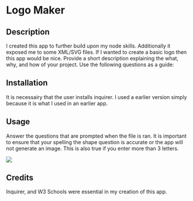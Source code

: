 # Logo Maker

## Description

I created this app to further build upon my node skills. Additionally it exposed me to some XML/SVG files. If I wanted to create a basic logo then this app would be nice.
Provide a short description explaining the what, why, and how of your project. Use the following questions as a guide:

## Installation

It is necessairy that the user installs inquirer. I used a earlier version simply because it is what I used in an earlier app.

## Usage

Answer the questions that are prompted when the file is ran. It is important to ensure that your spelling the shape question is accurate or the app will not generate an image. This is also true if you enter more than 3 letters.

![](./assets/images/Untitled_%20Apr%203%2C%202023%204_36%20PM.gif.crdownload)

## Credits

Inquirer, and W3 Schools were essential in my creation of this app.